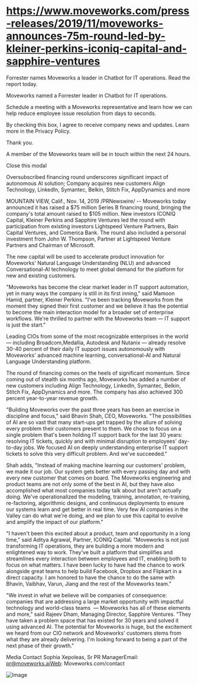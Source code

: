 # https://www.moveworks.com/press-releases/2019/11/moveworks-announces-75m-round-led-by-kleiner-perkins-iconiq-capital-and-sapphire-ventures

Forrester names Moveworks a leader in Chatbot for IT operations. Read the report today.

Moveworks named a Forrester leader in Chatbot for IT operations. 

Schedule a meeting with a Moveworks representative and learn how we can help reduce employee issue resolution from days to seconds.

By checking this box, I agree to receive company news and updates. Learn more in the Privacy Policy.

Thank you.

A member of the Moveworks team will be in touch within the next 24 hours.



  Close this modal
  


Oversubscribed financing round underscores significant impact of autonomous AI solution; Company acquires new customers Align Technology, LinkedIn, Symantec, Belkin, Stitch Fix, AppDynamics and more

MOUNTAIN VIEW, Calif., Nov. 14, 2019 /PRNewswire/ -- Moveworks today announced it has raised a $75 million Series B financing round, bringing the company's total amount raised to $105 million. New investors ICONIQ Capital, Kleiner Perkins and Sapphire Ventures led the round with participation from existing investors Lightspeed Venture Partners, Bain Capital Ventures, and Comerica Bank. The round also included a personal investment from John W. Thompson, Partner at Lightspeed Venture Partners and Chairman of Microsoft.

The new capital will be used to accelerate product innovation for Moveworks' Natural Language Understanding (NLU) and advanced Conversational-AI technology to meet global demand for the platform for new and existing customers.

"Moveworks has become the clear market leader in IT support automation, yet in many ways the company is still in its first inning," said Mamoon Hamid, partner, Kleiner Perkins. "I've been tracking Moveworks from the moment they signed their first customer and we believe it has the potential to become the main interaction model for a broader set of enterprise workflows. We're thrilled to partner with the Moveworks team — IT support is just the start."

Leading CIOs from some of the most recognizable enterprises in the world — including Broadcom,Medallia, Autodesk and Nutanix — already resolve 30-40 percent of their daily IT support issues autonomously with Moveworks' advanced machine learning, conversational-AI and Natural Language Understanding platform.

The round of financing comes on the heels of significant momentum. Since coming out of stealth six months ago, Moveworks has added a number of new customers including Align Technology, LinkedIn, Symantec, Belkin, Stitch Fix, AppDynamics and more. The company has also achieved 300 percent year-to-year revenue growth.

"Building Moveworks over the past three years has been an exercise in discipline and focus," said Bhavin Shah, CEO, Moveworks. "The possibilities of AI are so vast that many start-ups get trapped by the allure of solving every problem their customers present to them. We chose to focus on a single problem that's been holding IT support back for the last 30 years: resolving IT tickets, quickly and with minimal disruption to employees' day-to-day jobs. We focused AI on deeply understanding enterprise IT support tickets to solve this very difficult problem. And we've succeeded."

Shah adds, "Instead of making machine learning our customers' problem, we made it our job. Our system gets better with every passing day and with every new customer that comes on board. The Moveworks engineering and product teams are not only some of the best in AI, but they have also accomplished what most companies today talk about but aren't actually doing. We've operationalized the modeling, training, annotation, re-training, re-factoring, algorithmic designs, and continuous deployments to ensure our systems learn and get better in real time. Very few AI companies in the Valley can do what we're doing, and we plan to use this capital to evolve and amplify the impact of our platform."

"I haven't been this excited about a product, team and opportunity in a long time," said Aditya Agrawal, Partner, ICONIQ Capital. "Moveworks is not just transforming IT operations, they are building a more modern and enlightened way to work. They've built a platform that simplifies and streamlines every interaction between employees and IT, enabling both to focus on what matters. I have been lucky to have had the chance to work alongside great teams to help build Facebook, Dropbox and Flipkart in a direct capacity. I am honored to have the chance to do the same with Bhavin, Vaibhav, Varun, Jiang and the rest of the Moveworks team."

"We invest in what we believe will be companies of consequence: companies that are addressing a large market opportunity with impactful technology and world-class teams  — Moveworks has all of these elements and more," said Rajeev Dham, Managing Director, Sapphire Ventures. "They have taken a problem space that has existed for 30 years and solved it using advanced AI. The potential for Moveworks is huge, but the excitement we heard from our CIO network and Moveworks' customers stems from what they are already delivering. I'm looking forward to being a part of the next phase of their growth."

Media Contact Sophia Xepoleas, Sr PR ManagerEmail: pr@moveworks.aiWeb: Moveworks.com/contact 



![Image](https://www.moveworks.com/hubfs/img/site/qr-demo.png)
